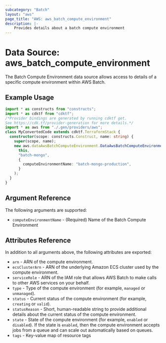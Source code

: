 ```yaml
---
subcategory: "Batch"
layout: "aws"
page_title: "AWS: aws_batch_compute_environment"
description: |-
    Provides details about a batch compute environment
---
```


# Data Source: aws_batch_compute_environment

The Batch Compute Environment data source allows access to details of a specific
compute environment within AWS Batch.

## Example Usage

```typescript
import * as constructs from "constructs";
import * as cdktf from "cdktf";
/*Provider bindings are generated by running cdktf get.
See https://cdk.tf/provider-generation for more details.*/
import * as aws from "./.gen/providers/aws";
class MyConvertedCode extends cdktf.TerraformStack {
  constructor(scope: constructs.Construct, name: string) {
    super(scope, name);
    new aws.dataAwsBatchComputeEnvironment.DataAwsBatchComputeEnvironment(
      this,
      "batch-mongo",
      {
        computeEnvironmentName: "batch-mongo-production",
      }
    );
  }
}

```

## Argument Reference

The following arguments are supported:

* `computeEnvironmentName` - (Required) Name of the Batch Compute Environment

## Attributes Reference

In addition to all arguments above, the following attributes are exported:

* `arn` - ARN of the compute environment.
* `ecsClusterArn` - ARN of the underlying Amazon ECS cluster used by the compute environment.
* `serviceRole` - ARN of the IAM role that allows AWS Batch to make calls to other AWS services on your behalf.
* `type` - Type of the compute environment (for example, `managed` or `unmanaged`).
* `status` - Current status of the compute environment (for example, `creating` or `valid`).
* `statusReason` - Short, human-readable string to provide additional details about the current status of the compute environment.
* `state` - State of the compute environment (for example, `enabled` or `disabled`). If the state is `enabled`, then the compute environment accepts jobs from a queue and can scale out automatically based on queues.
* `tags` - Key-value map of resource tags

<!-- cache-key: cdktf-0.17.0-pre.15 input-7a5f590ede3542ad841b8589a8faa7275720f2a717a82f7c436801700a972a74 -->